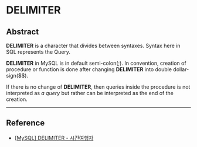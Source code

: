 # DELIMITER

## Abstract

**DELIMITER** is a character that divides between syntaxes. Syntax here in SQL represents the Query. 

**DELIMITER** in MySQL is in default semi-colon(;). In convention, creation of procedure or function is done after changing **DELIMITER** into double dollar-sign($$). 

If there is no change of **DELIMITER**, then queries inside the procedure is not interpreted as *a query* but rather can be interpreted as the end of the creation. 

---

## Reference

- [[MySQL\] DELIMITER - 시간여행자](https://openuiz.tistory.com/54)